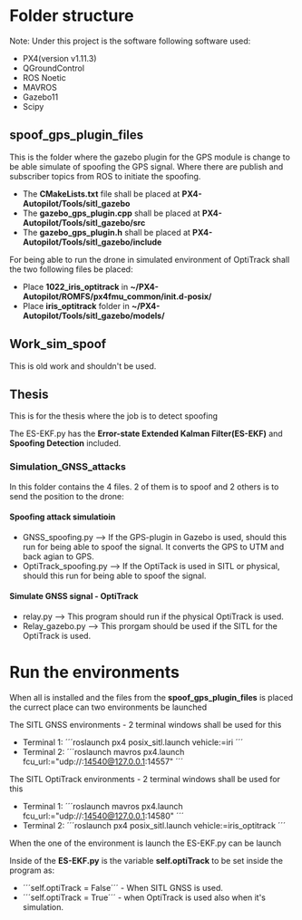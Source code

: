 
# Folder structure
Note: Under this project is the software following software used:

*  PX4(version v1.11.3)
*  QGroundControl
*  ROS Noetic
*  MAVROS
*  Gazebo11
*  Scipy

## spoof_gps_plugin_files
This is the folder where the gazebo plugin for the GPS module is change to be able simulate of spoofing the GPS signal.
Where there are publish and subscriber topics from ROS to initiate the spoofing. 

* The **CMakeLists.txt** file shall be placed at **PX4-Autopilot/Tools/sitl_gazebo**
* The **gazebo_gps_plugin.cpp** shall be placed at **PX4-Autopilot/Tools/sitl_gazebo/src**
* The **gazebo_gps_plugin.h** shall be placed at **PX4-Autopilot/Tools/sitl_gazebo/include**

For being able to run the drone in simulated environment of OptiTrack shall the two following files be placed:

* Place **1022_iris_optitrack** in **~/PX4-Autopilot/ROMFS/px4fmu_common/init.d-posix/**
* Place **iris_optitrack** folder in **~/PX4-Autopilot/Tools/sitl_gazebo/models/**


## Work_sim_spoof
This is old work and shouldn't be used.

## Thesis
This is for the thesis where the job is to detect spoofing

The ES-EKF.py has the **Error-state Extended Kalman Filter(ES-EKF)** and **Spoofing Detection** included.

### Simulation_GNSS_attacks
In this folder contains the 4 files. 2 of them is to spoof and 2 others is to send the position to the drone:

#### Spoofing attack simulatioin
* GNSS_spoofing.py --> If the GPS-plugin in Gazebo is used, should this run for being able to spoof the signal. It converts the GPS to UTM and back agian to GPS.
* OptiTrack_spoofing.py --> If the OptiTack is used in SITL or physical, should this run for being able to spoof the signal.

#### Simulate GNSS signal - OptiTrack
* relay.py --> This program should run if the physical OptiTrack is used.
* Relay_gazebo.py --> This prorgam should be used if the SITL for the OptiTrack is used.

# Run the environments

When all is installed and the files from the **spoof_gps_plugin_files** is placed the currect place can two environments be launched

The SITL GNSS environments - 2 terminal windows shall be used for this
* Terminal 1: ´´´roslaunch px4 posix_sitl.launch vehicle:=iri ´´´
* Terminal 2: ´´´roslaunch mavros px4.launch fcu_url:="udp://:14540@127.0.0.1:14557" ´´´

The SITL OptiTrack environments - 2 terminal windows shall be used for this

* Terminal 1: ´´´roslaunch mavros px4.launch fcu_url:="udp://:14540@127.0.0.1:14580" ´´´
* Terminal 2: ´´´roslaunch px4 posix_sitl.launch vehicle:=iris_optitrack ´´´

When the one of the environment is launch the ES-EKF.py can be launch

Inside of the **ES-EKF.py** is the variable **self.optiTrack** to be set inside the program as:
* ´´´self.optiTrack = False´´´ - When SITL GNSS is used.
* ´´´self.optiTrack = True´´´ - when OptiTrack is used also when it's simulation.


